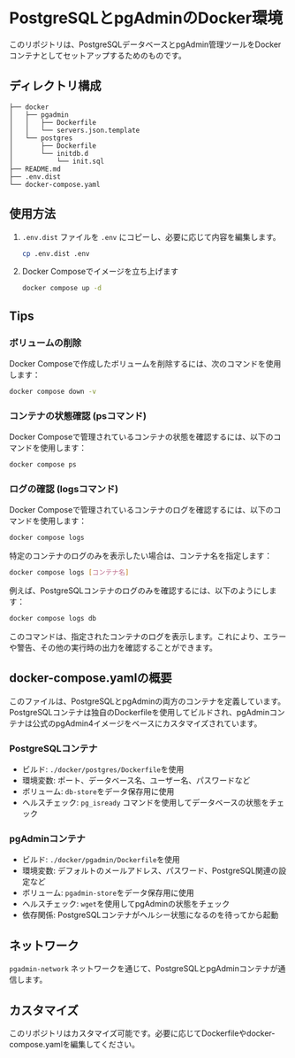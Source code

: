 # PostgreSQLとpgAdminのDocker環境

このリポジトリは、PostgreSQLデータベースとpgAdmin管理ツールをDockerコンテナとしてセットアップするためのものです。

## ディレクトリ構成

```
├── docker
│   ├── pgadmin
│   │   ├── Dockerfile
│   │   └── servers.json.template
│   └── postgres
│       ├── Dockerfile
│       └── initdb.d
│           └── init.sql
├── README.md
├── .env.dist
└── docker-compose.yaml
```

## 使用方法

1. `.env.dist` ファイルを `.env` にコピーし、必要に応じて内容を編集します。
   ```bash
   cp .env.dist .env
   ```

2. Docker Composeでイメージを立ち上げます
   ```bash
   docker compose up -d
   ```

## Tips

### ボリュームの削除

Docker Composeで作成したボリュームを削除するには、次のコマンドを使用します：

```bash
docker compose down -v
```

### コンテナの状態確認 (psコマンド)

Docker Composeで管理されているコンテナの状態を確認するには、以下のコマンドを使用します：

```bash
docker compose ps
```

### ログの確認 (logsコマンド)
Docker Composeで管理されているコンテナのログを確認するには、以下のコマンドを使用します：

```bash
docker compose logs
```

特定のコンテナのログのみを表示したい場合は、コンテナ名を指定します：

```bash
docker compose logs [コンテナ名]
```

例えば、PostgreSQLコンテナのログのみを確認するには、以下のようにします：

```bash
docker compose logs db
```

このコマンドは、指定されたコンテナのログを表示します。これにより、エラーや警告、その他の実行時の出力を確認することができます。

## docker-compose.yamlの概要

このファイルは、PostgreSQLとpgAdminの両方のコンテナを定義しています。PostgreSQLコンテナは独自のDockerfileを使用してビルドされ、pgAdminコンテナは公式のpgAdmin4イメージをベースにカスタマイズされています。

### PostgreSQLコンテナ

- ビルド: `./docker/postgres/Dockerfile`を使用
- 環境変数: ポート、データベース名、ユーザー名、パスワードなど
- ボリューム: `db-store`をデータ保存用に使用
- ヘルスチェック: `pg_isready` コマンドを使用してデータベースの状態をチェック

### pgAdminコンテナ

- ビルド: `./docker/pgadmin/Dockerfile`を使用
- 環境変数: デフォルトのメールアドレス、パスワード、PostgreSQL関連の設定など
- ボリューム: `pgadmin-store`をデータ保存用に使用
- ヘルスチェック: `wget`を使用してpgAdminの状態をチェック
- 依存関係: PostgreSQLコンテナがヘルシー状態になるのを待ってから起動

## ネットワーク

`pgadmin-network` ネットワークを通じて、PostgreSQLとpgAdminコンテナが通信します。

## カスタマイズ

このリポジトリはカスタマイズ可能です。必要に応じてDockerfileやdocker-compose.yamlを編集してください。
